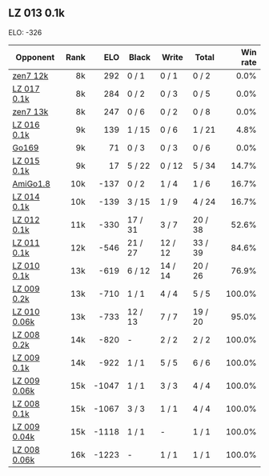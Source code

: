 ## LZ 013 0.1k ##

ELO: -326

Opponent | Rank | ELO | Black | Write | Total | Win rate
---------|-----:|----:|-------|-------|-------|-------:
[zen7 12k](zen7%2012k.md) | 8k | 292 | 0 / 1 | 0 / 1 | 0 / 2 | 0.0%
[LZ 017 0.1k](LZ%20017%200.1k.md) | 8k | 284 | 0 / 2 | 0 / 3 | 0 / 5 | 0.0%
[zen7 13k](zen7%2013k.md) | 8k | 247 | 0 / 6 | 0 / 2 | 0 / 8 | 0.0%
[LZ 016 0.1k](LZ%20016%200.1k.md) | 9k | 139 | 1 / 15 | 0 / 6 | 1 / 21 | 4.8%
[Go169](Go169.md) | 9k | 71 | 0 / 3 | 0 / 3 | 0 / 6 | 0.0%
[LZ 015 0.1k](LZ%20015%200.1k.md) | 9k | 17 | 5 / 22 | 0 / 12 | 5 / 34 | 14.7%
[AmiGo1.8](AmiGo1.8.md) | 10k | -137 | 0 / 2 | 1 / 4 | 1 / 6 | 16.7%
[LZ 014 0.1k](LZ%20014%200.1k.md) | 10k | -139 | 3 / 15 | 1 / 9 | 4 / 24 | 16.7%
[LZ 012 0.1k](LZ%20012%200.1k.md) | 11k | -330 | 17 / 31 | 3 / 7 | 20 / 38 | 52.6%
[LZ 011 0.1k](LZ%20011%200.1k.md) | 12k | -546 | 21 / 27 | 12 / 12 | 33 / 39 | 84.6%
[LZ 010 0.1k](LZ%20010%200.1k.md) | 13k | -619 | 6 / 12 | 14 / 14 | 20 / 26 | 76.9%
[LZ 009 0.2k](LZ%20009%200.2k.md) | 13k | -710 | 1 / 1 | 4 / 4 | 5 / 5 | 100.0%
[LZ 010 0.06k](LZ%20010%200.06k.md) | 13k | -733 | 12 / 13 | 7 / 7 | 19 / 20 | 95.0%
[LZ 008 0.2k](LZ%20008%200.2k.md) | 14k | -820 | - | 2 / 2 | 2 / 2 | 100.0%
[LZ 009 0.1k](LZ%20009%200.1k.md) | 14k | -922 | 1 / 1 | 5 / 5 | 6 / 6 | 100.0%
[LZ 009 0.06k](LZ%20009%200.06k.md) | 15k | -1047 | 1 / 1 | 3 / 3 | 4 / 4 | 100.0%
[LZ 008 0.1k](LZ%20008%200.1k.md) | 15k | -1067 | 3 / 3 | 1 / 1 | 4 / 4 | 100.0%
[LZ 009 0.04k](LZ%20009%200.04k.md) | 15k | -1118 | 1 / 1 | - | 1 / 1 | 100.0%
[LZ 008 0.06k](LZ%20008%200.06k.md) | 16k | -1223 | - | 1 / 1 | 1 / 1 | 100.0%
